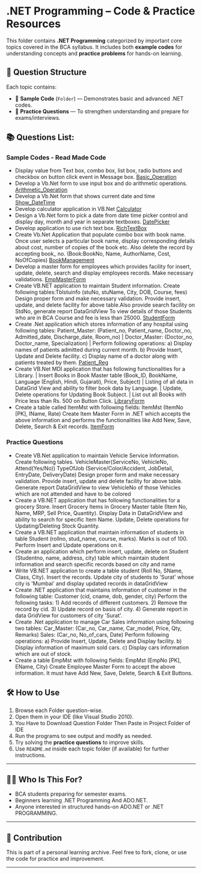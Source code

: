 # .NET Programming – Code & Practice Resources


This folder contains **.NET Programming** categorized by important core topics covered in the BCA syllabus. It includes both **example codes** for understanding concepts and **practice problems** for hands-on learning.

## 📁 Question Structure

Each topic contains:
- 📌 **Sample Code** (`Folder`) — Demonstrates basic and advanced .NET codes.
- 📌 **Practice Questions** — To strengthen understanding and prepare for exams/interviews.


## 📚 Questions List:

### Sample Codes - Read Made Code
- Display value from Text box, combo box, list box, radio buttons and checkbox on button click event in Message box.
  [Basic_Operation](https://github.com/itzneel05/bca-resources/tree/semester-4/404_.NET_Programming/Basic_Operation)
- Develop a Vb.Net form to use input box and do arithmetic operations. 
  [Arithmetic_Operation](https://github.com/itzneel05/bca-resources/tree/semester-4/404_.NET_Programming/Arithmetic_Operation)
- Develop a Vb.Net form that shows current date and time
  [Show_DateTime](https://github.com/itzneel05/bca-resources/tree/semester-4/404_.NET_Programming/Show_DateTime)
- Develop calculator application in VB.Net 
  [Calculator](https://github.com/itzneel05/bca-resources/tree/semester-4/404_.NET_Programming/Calculator)
- Design a Vb.Net form to pick a date from date time picker control and display day, month and year in separate textboxes. 
  [DatePicker](https://github.com/itzneel05/bca-resources/tree/semester-4/404_.NET_Programming/DatePicker)
- Develop application to use rich text box.
  [RichTextBox](https://github.com/itzneel05/bca-resources/tree/semester-4/404_.NET_Programming/RichTextBox)
- Create Vb.Net Application that populate combo box with book name. Once user selects a particular book name, display corresponding details about cost, number of copies of the book etc. Also delete the record by accepting book_ no. (Book:BookNo, Name, AuthorName, Cost, NoOfCopies) 
  [BookManagement](https://github.com/itzneel05/bca-resources/tree/semester-4/404_.NET_Programming/BookManagement)
- Develop a master form for employees which provides facility for insert, update, delete, search and display employees records. Make necessary validations. 
  [EmpMasterForm](https://github.com/itzneel05/bca-resources/tree/semester-4/404_.NET_Programming/EmpMasterForm)
- Create VB.NET application to maintain Student information. Create following tables:Tblstuinfo (stuNo, stuName, City, DOB, Course, fees) Design proper form and make necessary validation. Provide insert, update, and delete facility for above table.Also provide search facility on StdNo, generate report DataGridView To view details of those Students who are in BCA Course and fee is less than 25000. 
  [StudentForm](https://github.com/itzneel05/bca-resources/tree/semester-4/404_.NET_Programming/StudentForm)
- Create .Net application which stores information of any hospital using following tables: Patient_Master: (Patient_no, Patient_name, Doctor_no, Admitted_date, Discharge_date, Room_no) | Doctor_Master: (Doctor_no, Doctor_name, Specialization) | Perform following operations: a) Display names of patients admitted during current month. b) Provide Insert, Update and Delete facility. c) Display name of a doctor along with patients treated by them. 
  [Patient_Reg](https://github.com/itzneel05/bca-resources/tree/semester-4/404_.NET_Programming/Patient_Reg)
- Create VB.Net MDI application that has following functionalities for a Library. | Insert Books in Book Master table (Book_ID, BookName, Language (English, Hindi, Gujarati), Price, Subject) | Listing of all data in DataGrid View and ability to filter book data by Language. |  Update, Delete operations for Updating Book Subject. | List out all Books with Price less than Rs. 500 on Button Click. 
[LibraryForm](https://github.com/itzneel05/bca-resources/tree/semester-4/404_.NET_Programming/LibraryForm)
- Create a table called ItemMst with following fields: ItemMst (ItemNo [PK], IName, Rate) Create Item Master Form in .NET which accepts the above information and performs the functionalities like Add New, Save, Delete, Search & Exit records.
[ItemForm](https://github.com/itzneel05/bca-resources/tree/semester-4/404_.NET_Programming/ItemForm)

### Practice Questions
- Create VB.Net application to maintain Vehicle Service Information. Create following tables. VehicleMaster(ServiceNo, VehicleNo, Attend(Yes/No)) TypeOfJob (Service/Color/Accident, JobDetail, EntryDate, DeliveryDate) Design proper form and make necessary validation. Provide insert, update and delete facility for above table. Generate report DataGridView to view VehicleNo of those Vehicles which are not attended and have to be colored
- Create a VB.NET application that has following functionalities for a grocery Store. Insert Grocery Items in Grocery Master table (Item No, Name, MRP, Sell Price, Quantity). Display Data in DataGridView and ability to search for specific Item Name. Update, Delete operations for Updating/Deleting Stock Quantity.
- Create a VB.NET application that maintain information of students in table Student (rollno, stud_name, course, marks). Marks is out of 100. Perform Insert and Update operations on it.
- Create an application which perform insert, update, delete on Student (Studentno, name, address, city) table which maintain student information and search specific records based on city and name
- Write VB.NET application to create a table student (Roll No, SName, Class, City). Insert the records. Update city of students to 'Surat' whose city is 'Mumbai' and display updated records in dataGridView
- Create .NET application that maintains information of customer in the following table: Customer (cid, cname, dob, gender, city) Perform the following tasks: 1) Add records of different customers. 2) Remove the record by cid. 3) Update record on basis of city. 4) Generate report in data GridView for customers of city 'Surat'.
- Create .Net application to manage Car Sales information using following two tables: Car_Master: (Car_no, Car_name, Car_model, Price, Qty, Remarks) Sales: (Car_no, No_of_cars, Date) Perform following operations: a) Provide Insert, Update, Delete and Display facility. b) Display information of maximum sold cars. c) Display cars information which are out of stock.
- Create a table EmpMst with following fields: EmpMst (EmpNo [PK], EName, City) Create Employee Master Form to accept the above information. It must have Add New, Save, Delete, Search & Exit Buttons.


## 🛠 How to Use

1. Browse each Folder question-wise.
2. Open them in your IDE (like Visual Studio 2010).
3. You Have to Download Question Folder Then Paste in Project Folder of IDE
3. Run the programs to see output and modify as needed.
4. Try solving the **practice questions** to improve skills.
5. Use `README.md` inside each topic folder (if available) for further instructions.

---

## 🧑‍🎓 Who Is This For?

- BCA students preparing for semester exams.
- Beginners learning .NET Programming And ADO.NET.
- Anyone interested in structured hands-on ADO.NET or .NET PROGRAMMING.

---

## 🎯 Contribution

This is part of a personal learning archive. Feel free to fork, clone, or use the code for practice and improvement.

---